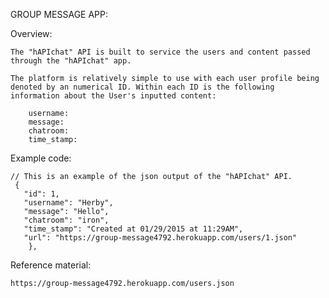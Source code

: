 

GROUP MESSAGE APP:

Overview:
	
	The "hAPIchat" API is built to service the users and content passed through the "hAPIchat" app.

	The platform is relatively simple to use with each user profile being denoted by an numerical ID. Within each ID is the following information about the User's inputted content:

		username:
		message:
		chatroom:
		time_stamp:

Example code:

 
	// This is an example of the json output of the "hAPIchat" API.
	 {
	   "id": 1,
	   "username": "Herby",
	   "message": "Hello",
	   "chatroom": "iron",
	   "time_stamp": "Created at 01/29/2015 at 11:29AM",
	   "url": "https://group-message4792.herokuapp.com/users/1.json"
	    },

Reference material:

	https://group-message4792.herokuapp.com/users.json